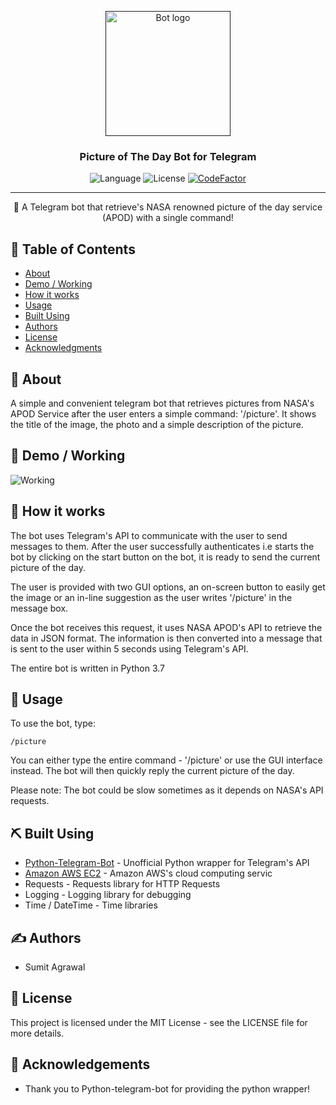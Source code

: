 <p align="center">
  <a href="" rel="noopener">
 <img width=200px height=200px src="https://i.imgur.com/V4WEJJN.jpg" alt="Bot logo"></a>
</p>

<h3 align="center">Picture of The Day Bot for Telegram</h3>

<div align="center">

![Language](https://img.shields.io/badge/Python-3.7-blue.svg)
![License](https://img.shields.io/badge/license-MIT-blue.svg)
[![CodeFactor](https://www.codefactor.io/repository/github/sumitagr/pictureoftheday-bot/badge)](https://www.codefactor.io/repository/github/sumitagr/pictureoftheday-bot)

</div>

---

<p align="center"> 🤖 A Telegram bot that retrieve's NASA renowned picture of the day service (APOD) with a single command!
    <br> 
</p>

## 📝 Table of Contents
+ [About](#about)
+ [Demo / Working](#demo)
+ [How it works](#working)
+ [Usage](#usage)
+ [Built Using](#built_using)
+ [Authors](#authors)
+ [License](#license)
+ [Acknowledgments](#acknowledgement)

## 🧐 About <a name = "about"></a>
A simple and convenient telegram bot that retrieves pictures from NASA's APOD Service after the user enters a simple command: '/picture'. It shows the title of the image, the photo and a simple description of the picture.

## 🎥 Demo / Working <a name = "demo"></a>
![Working](https://i.imgur.com/nVF8viS.gif)

## 💭 How it works <a name = "working"></a>

The bot uses Telegram's API to communicate with the user to send messages to them. After the user successfully authenticates i.e starts the bot by clicking on the start button on the bot, it is ready to send the current picture of the day. 

The user is provided with two GUI options, an on-screen button to easily get the image or an in-line suggestion as the user writes '/picture' in the message box. 

Once the bot receives this request, it uses NASA APOD's API to retrieve the data in JSON format. The information is then converted into a message that is sent to the user within 5 seconds using Telegram's API.

The entire bot is written in Python 3.7

## 🎈 Usage <a name = "usage"></a>

To use the bot, type:
```
/picture
```
You can either type the entire command - '/picture' or use the GUI interface instead.
The bot will then quickly reply the current picture of the day. 

Please note: The bot could be slow sometimes as it depends on NASA's API requests.

## ⛏️ Built Using <a name = "built_using"></a>
+ [Python-Telegram-Bot](https://python-telegram-bot.org/) - Unofficial Python wrapper for Telegram's API
+ [Amazon AWS EC2](https://aws.amazon.com/ec2/) - Amazon AWS's cloud computing servic
+ Requests - Requests library for HTTP Requests
+ Logging - Logging library for debugging
+ Time / DateTime - Time libraries

## ✍️ Authors <a name = "authors"></a>
+ Sumit Agrawal

## 📗 License <a name = "license"></a>
This project is licensed under the MIT License - see the LICENSE file for more details.

## 🎉 Acknowledgements <a name = "acknowledgement"></a>
+ Thank you to Python-telegram-bot for providing the python wrapper!
